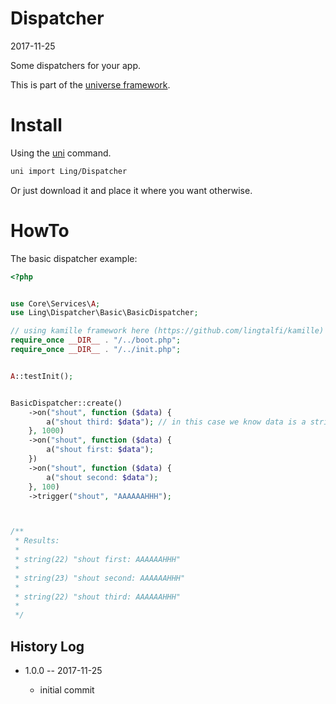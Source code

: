 Dispatcher
================
2017-11-25



Some dispatchers for your app.


This is part of the [universe framework](https://github.com/karayabin/universe-snapshot).


Install
==========
Using the [uni](https://github.com/lingtalfi/universe-naive-importer) command.
```bash
uni import Ling/Dispatcher
```

Or just download it and place it where you want otherwise.







HowTo
==============


The basic dispatcher example:

```php
<?php


use Core\Services\A;
use Ling\Dispatcher\Basic\BasicDispatcher;

// using kamille framework here (https://github.com/lingtalfi/kamille)
require_once __DIR__ . "/../boot.php";
require_once __DIR__ . "/../init.php";


A::testInit();


BasicDispatcher::create()
    ->on("shout", function ($data) {
        a("shout third: $data"); // in this case we know data is a string
    }, 1000)
    ->on("shout", function ($data) {
        a("shout first: $data");
    })
    ->on("shout", function ($data) {
        a("shout second: $data");
    }, 100)
    ->trigger("shout", "AAAAAAHHH");



/**
 * Results:
 *
 * string(22) "shout first: AAAAAAHHH"
 *
 * string(23) "shout second: AAAAAAHHH"
 *
 * string(22) "shout third: AAAAAAHHH"
 *
 */
```








History Log
------------------
    
- 1.0.0 -- 2017-11-25

    - initial commit